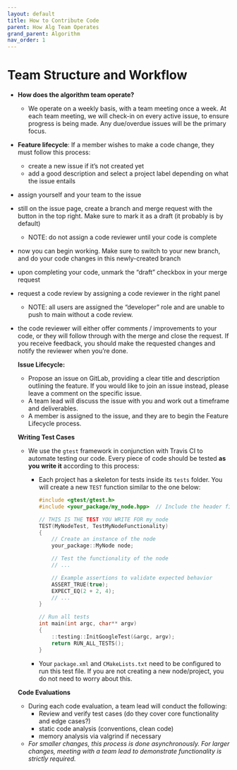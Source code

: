 ```yaml
---
layout: default
title: How to Contribute Code
parent: How Alg Team Operates
grand_parent: Algorithm
nav_order: 1
---
```



# Team Structure and Workflow

- **How does the algorithm team operate?**
    - We operate on a weekly basis, with a team meeting once a week. At each team meeting, we will check-in on every active issue, to ensure progress is being made. Any due/overdue issues will be the primary focus.
- **Feature lifecycle**: If a member wishes to make a code change, they must follow this process:
    - create a new issue if it’s not created yet
    - add a good description and select a project label depending on what the issue entails
- assign yourself and your team to the issue
- still on the issue page, create a branch and merge request with the button in the top right. Make sure to mark it as a draft (it probably is by default)
    - NOTE: do not assign a code reviewer until your code is complete
- now you can begin working. Make sure to switch to your new branch, and do your code changes in this newly-created branch
- upon completing your code, unmark the “draft” checkbox in your merge request
- request a code review by assigning a code reviewer in the right panel
    - NOTE: all users are assigned the “developer” role and are unable to push to main without a code review.
- the code reviewer will either offer comments / improvements to your code, or they will follow through with the merge and close the request. If you receive feedback, you should make the requested changes and notify the reviewer when you’re done.


    
    **Issue Lifecycle:**
    
    - Propose an issue on GitLab, providing a clear title and description outlining the feature. If you would like to join an issue instead, please leave a comment on the specific issue.
    - A team lead will discuss the issue with you and work out a timeframe and deliverables.
    - A member is assigned to the issue, and they are to begin the Feature Lifecycle process.
    
    **Writing Test Cases**
    
    - We use the `gtest` framework in conjunction with Travis CI to automate testing our code. Every piece of code should be tested **as you write it** according to this process:
        - Each project has a skeleton for tests inside its `tests` folder. You will create a new `TEST` function similar to the one below:
            
            ```cpp
            #include <gtest/gtest.h>
            #include <your_package/my_node.hpp>  // Include the header file for your node
            
            // THIS IS THE TEST YOU WRITE FOR my_node
            TEST(MyNodeTest, TestMyNodeFunctionality)
            {
                // Create an instance of the node
                your_package::MyNode node;
            
                // Test the functionality of the node
                // ...
            
                // Example assertions to validate expected behavior
                ASSERT_TRUE(true);
                EXPECT_EQ(2 + 2, 4);
                // ...
            }
            
            // Run all tests
            int main(int argc, char** argv)
            {
                ::testing::InitGoogleTest(&argc, argv);
                return RUN_ALL_TESTS();
            }
            ```
            
        - Your `package.xml` and `CMakeLists.txt` need to be configured to run this test file. If you are not creating a new node/project, you do not need to worry about this.
    
    **Code Evaluations**
    
    - During each code evaluation, a team lead will conduct the following:
        - Review and verify test cases (do they cover core functionality and edge cases?)
        - static code analysis (conventions, clean code)
        - memory analysis via valgrind if necessary
    - *For smaller changes, this process is done asynchronously. For larger changes, meeting with a team lead to demonstrate functionality is strictly required.*
